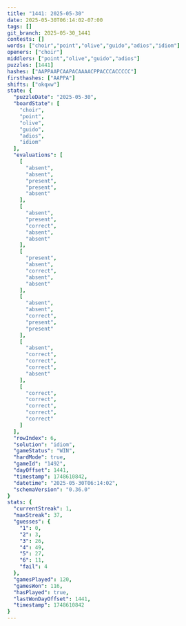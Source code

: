 ```yaml
---
title: "1441: 2025-05-30"
date: 2025-05-30T06:14:02-07:00
tags: []
git_branch: 2025-05-30_1441
contests: []
words: ["choir","point","olive","guido","adios","idiom"]
openers: ["choir"]
middlers: ["point","olive","guido","adios"]
puzzles: [1441]
hashes: ["AAPPAAPCAAPACAAAACPPACCCACCCCC"]
firsthashes: ["AAPPA"]
shifts: ["okqxw"]
state: {
  "puzzleDate": "2025-05-30",
  "boardState": [
    "choir",
    "point",
    "olive",
    "guido",
    "adios",
    "idiom"
  ],
  "evaluations": [
    [
      "absent",
      "absent",
      "present",
      "present",
      "absent"
    ],
    [
      "absent",
      "present",
      "correct",
      "absent",
      "absent"
    ],
    [
      "present",
      "absent",
      "correct",
      "absent",
      "absent"
    ],
    [
      "absent",
      "absent",
      "correct",
      "present",
      "present"
    ],
    [
      "absent",
      "correct",
      "correct",
      "correct",
      "absent"
    ],
    [
      "correct",
      "correct",
      "correct",
      "correct",
      "correct"
    ]
  ],
  "rowIndex": 6,
  "solution": "idiom",
  "gameStatus": "WIN",
  "hardMode": true,
  "gameId": "1492",
  "dayOffset": 1441,
  "timestamp": 1748610842,
  "datetime": "2025-05-30T06:14:02",
  "schemaVersion": "0.36.0"
}
stats: {
  "currentStreak": 1,
  "maxStreak": 37,
  "guesses": {
    "1": 0,
    "2": 3,
    "3": 26,
    "4": 49,
    "5": 27,
    "6": 11,
    "fail": 4
  },
  "gamesPlayed": 120,
  "gamesWon": 116,
  "hasPlayed": true,
  "lastWonDayOffset": 1441,
  "timestamp": 1748610842
}
---
```

<!-- more -->

